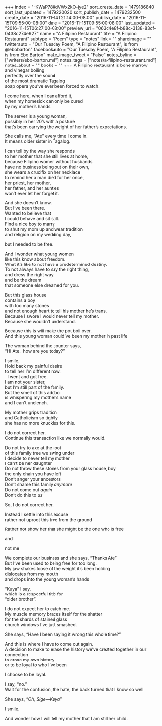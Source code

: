 +++
index = "-KWaP788dVWx2kO-jye2"
sort_create_date = 1479186840
sort_last_updated = 1479220020
sort_publish_date = 1479232500
create_date = "2016-11-14T21:14:00-08:00"
publish_date = "2016-11-15T09:55:00-08:00"
date = "2016-11-15T09:55:00-08:00"
last_updated = "2016-11-15T06:27:00-08:00"
preview_url = "063d4e8f-b88c-3138-83cf-0438c274e927"
name = "A Filipino Restaurant"
title = "A Filipino Restaurant"
subtype = "Poem"
type = "notes"
link = ""
shareimage = ""
twitterauto = "Our Tuesday Poem, \"A Filipino Restaurant\", is from @ebobarton"
facebookauto = "Our Tuesday Poem, \"A Filipino Restaurant\", is from Ebo Barton"
make_image_tweet = "False"
notes_byline = ["writers/ebo-barton.md"]
notes_tags = ["notes/a-filipino-restaurant.md"]
notes_about = ""
books = ""
+++
A Filipino restaurant is bone marrow<br>
and vinegar boiling<br>
perfectly over the sound<br>
of the most dramatic Tagalog<br> 
soap opera you’ve ever been forced to watch. 

I come here, when I can afford it,<br>
when my homesick can only be cured<br>
by my mother’s hands

The server is a young woman,<br>
possibly in her 20’s with a posture<br>
that’s been carrying the weight of her father’s expectations. 

She calls me, “Ate” every time I come in.<br>
It means older sister in Tagalog.  

I can tell by the way she responds<br>
to her mother that she still lives at home,<br>
because Filipino women without husbands<br>
have no business being out on their own,<br>
she wears a crucifix on her necklace<br>
to remind her a man died for her once,<br>
her priest, her mother,<br>
her father, and her aunties<br>
won’t ever let her forget it.  

And she doesn’t know.<br>
But I’ve been there.<br>
Wanted to believe that<br>
I could behave and sit still.<br>
Find a nice boy to marry<br>
to shut my mom up and wear tradition<br>
and religion on my wedding day, 

but I needed to be free.  

And I wonder what young women<br>
like this know about freedom.<br>
What it’s like to not have a predetermined destiny.<br>
To not always have to say the right thing,<br>
and dress the right way<br>
and be the dream<br>
that someone else dreamed for you. 

But this glass house<br> 
contains a boy<br>
with too many stones<br>
and not enough heart 
to tell his mother he’s trans.<br>
Because I swore I would never tell my mother.<br>
Because she wouldn’t understand. 

Because this is will make the pot boil over.<br>
And this young woman could’ve been my mother in past life 

The woman behind the counter says,<br>
“Hi Ate.  how are you today?”

I smile.<br>
Hold back my painful desire<br>
to tell her I’m different now.<br> 
I went and got free.<br>
I am not your sister,<br>
but I’m still part of the family.<br>
But the smell of this adobo<br>
is whispering my mother’s name<br>
and I can’t unclench.  

My mother grips tradition<br>
and Catholicism so tightly<br>
she has no more knuckles for this. 

I do not correct her.<br>
Continue this transaction like we normally would.

Do not try to axe at the root<br>
of this family tree we swing under<br>
I decide to never tell my mother<br>
I can’t be her daughter<br>
Do not throw these stones from your glass house, boy<br>
the only chain you have left<br>
Don’t anger your ancestors<br>
Don’t shame this family _anymore_<br>
Do not come out _again_<br>
Don’t do this to _us_

So, I do not correct her.

Instead I settle into this excuse<br>
rather not uproot this tree from the ground

Rather not show her that she might be the one who is free

and 

not me

We complete our business and she says, “Thanks Ate”<br>
But I’ve been used to being free for too long.<br>
My jaw shakes loose of the weight it’s been holding<br>
dislocates from my mouth<br>
and drops into the young woman’s hands

“Kuya” I say.<br>
which is a respectful title for<br>
“older brother”.

I do not expect her to catch me.<br>
My muscle memory braces itself for the shatter<br>
for the shards of stained glass<br>
church windows I’ve just smashed.

She says, “Have I been saying it wrong this whole time?”

And this is where I have to come out again.<br>
A decision to make to erase the history we’ve created together in our connection<br>
to erase my own history<br>
or to be loyal to who I’ve been 

I choose to be loyal.

I say, “no.”<br>
Wait for the confusion, the hate, the back turned that I know so well

She says, “_Oh, Sige—Kuya_”

I smile.

And wonder how I will tell my mother that I am still her child.